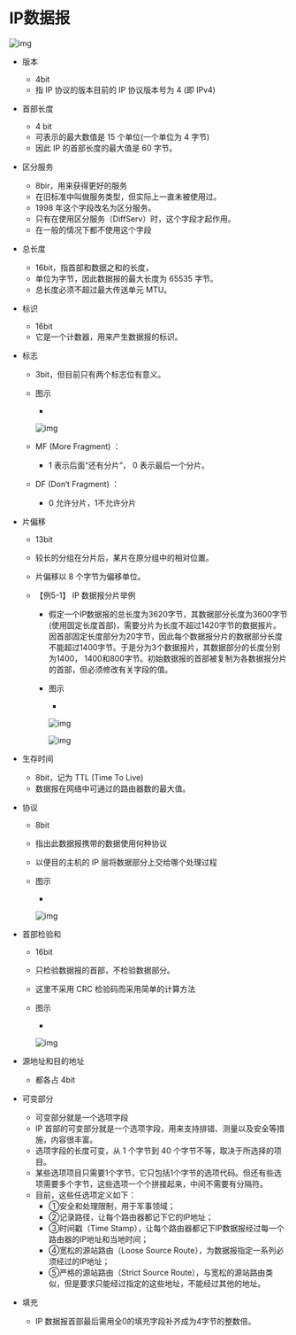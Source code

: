 # IP数据报

![img](https://cdn.jsdelivr.net/gh/ZanderZhao/img20/file/20200115191435.png)

- 版本

  - 4bit
  - 指 IP 协议的版本目前的 IP 协议版本号为 4 (即 IPv4)

- 首部长度

  - 4 bit
  - 可表示的最大数值是 15 个单位(一个单位为 4 字节)
  - 因此 IP 的首部长度的最大值是 60 字节。

- 区分服务

  - 8bir，用来获得更好的服务
  - 在旧标准中叫做服务类型，但实际上一直未被使用过。
  - 1998 年这个字段改名为区分服务。
  - 只有在使用区分服务（DiffServ）时，这个字段才起作用。
  - 在一般的情况下都不使用这个字段

- 总长度

  - 16bit，指首部和数据之和的长度，
  - 单位为字节，因此数据报的最大长度为 65535 字节。
  - 总长度必须不超过最大传送单元 MTU。

- 标识

  - 16bit
  - 它是一个计数器，用来产生数据报的标识。

- 标志

  - 3bit，但目前只有两个标志位有意义。

  - 图示

    - 

      ![img](https://cdn.jsdelivr.net/gh/ZanderZhao/img20/file/20200115191436.png)

  - MF (More Fragment) ：

    - 1 表示后面“还有分片”， 0 表示最后一个分片。

  - DF (Don‘t Fragment) ：

    - 0 允许分片，1不允许分片

- 片偏移

  - 13bit

  - 较长的分组在分片后，某片在原分组中的相对位置。

  - 片偏移以 8 个字节为偏移单位。

  - 【例5-1】 IP 数据报分片举例

    - 假定一个IP数据报的总长度为3620字节，其数据部分长度为3600字节(使用固定长度首部)，需要分片为长度不超过1420字节的数据报片。因首部固定长度部分为20字节，因此每个数据报分片的数据部分长度不能超过1400字节。于是分为3个数据报片，其数据部分的长度分别为1400， 1400和800字节。初始数据报的首部被复制为各数据报分片的首部，但必须修改有关字段的值。

    - 图示

      - 

        ![img](https://cdn.jsdelivr.net/gh/ZanderZhao/img20/file/20200115191437.png)

        ![img](https://cdn.jsdelivr.net/gh/ZanderZhao/img20/file/20200115191438.png)

- 生存时间

  - 8bit，记为 TTL (Time To Live)
  - 数据报在网络中可通过的路由器数的最大值。

- 协议

  - 8bit

  - 指出此数据报携带的数据使用何种协议

  - 以便目的主机的 IP 层将数据部分上交给哪个处理过程

  - 图示

    - 

      ![img](https://cdn.jsdelivr.net/gh/ZanderZhao/img20/file/20200115191439.png)

- 首部检验和

  - 16bit

  - 只检验数据报的首部，不检验数据部分。

  - 这里不采用 CRC 检验码而采用简单的计算方法

  - 图示

    - 

      ![img](https://cdn.jsdelivr.net/gh/ZanderZhao/img20/file/20200115191440.png)

- 源地址和目的地址

  - 都各占 4bit

- 可变部分

  - 可变部分就是一个选项字段
  - IP 首部的可变部分就是一个选项字段，用来支持排错、测量以及安全等措施，内容很丰富。
  - 选项字段的长度可变，从 1 个字节到 40 个字节不等，取决于所选择的项目。
  - 某些选项项目只需要1个字节，它只包括1个字节的选项代码。但还有些选项需要多个字节，这些选项一个个拼接起来，中间不需要有分隔符。
  - 目前，这些任选项定义如下：
    - ①安全和处理限制，用于军事领域；
    - ②记录路径，让每个路由器都记下它的IP地址；
    - ③时间戳（Time Stamp），让每个路由器都记下IP数据报经过每一个路由器的IP地址和当地时间；
    - ④宽松的源站路由（Loose Source Route），为数据报指定一系列必须经过的IP地址；
    - ⑤严格的源站路由（Strict Source Route），与宽松的源站路由类似，但是要求只能经过指定的这些地址，不能经过其他的地址。

- 填充

  - IP 数据报首部最后需用全0的填充字段补齐成为4字节的整数倍。